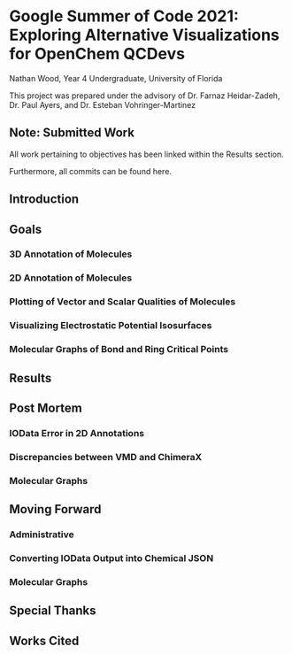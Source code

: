 # Google Summer of Code 2021: Exploring Alternative Visualizations for OpenChem QCDevs
Nathan Wood, Year 4 Undergraduate, University of Florida

This project was prepared under the advisory of Dr. Farnaz Heidar-Zadeh, Dr. Paul Ayers, and Dr. Esteban Vohringer-Martinez 

## Note: Submitted Work
All work pertaining to objectives has been linked within the Results section.

Furthermore, all commits can be found here. 

## Introduction


## Goals
### 3D Annotation of Molecules 

### 2D Annotation of Molecules

### Plotting of Vector and Scalar Qualities of Molecules 

### Visualizing Electrostatic Potential Isosurfaces 

### Molecular Graphs of Bond and Ring Critical Points 

## Results

## Post Mortem
### IOData Error in 2D Annotations 

### Discrepancies between VMD and ChimeraX 

### Molecular Graphs 
## Moving Forward
### Administrative

### Converting IOData Output into Chemical JSON 

### Molecular Graphs


## Special Thanks

## Works Cited


